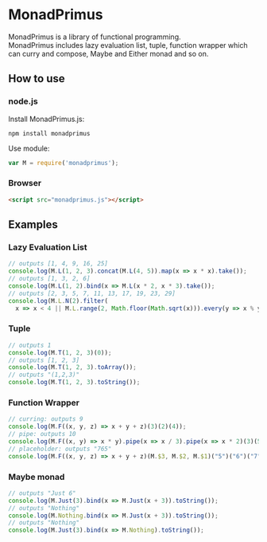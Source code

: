 # MonadPrimus
MonadPrimus is a library of functional programming.  
MonadPrimus includes lazy evaluation list, tuple, function wrapper which can curry and compose,
Maybe and Either monad and so on.

## How to use

### node.js
Install MonadPrimus.js:
```
npm install monadprimus
```

Use module:
```js
var M = require('monadprimus');
```

### Browser
```html
<script src="monadprimus.js"></script>
```

## Examples

### Lazy Evaluation List
```js
// outputs [1, 4, 9, 16, 25]
console.log(M.L(1, 2, 3).concat(M.L(4, 5)).map(x => x * x).take());
// outputs [1, 3, 2, 6]
console.log(M.L(1, 2).bind(x => M.L(x * 2, x * 3).take());
// outputs [2, 3, 5, 7, 11, 13, 17, 19, 23, 29]
console.log(M.L.N(2).filter(
  x => x < 4 || M.L.range(2, Math.floor(Math.sqrt(x))).every(y => x % y !== 0)).take(10));
```

### Tuple
```js
// outputs 1
console.log(M.T(1, 2, 3)(0));
// outputs [1, 2, 3]
console.log(M.T(1, 2, 3).toArray());
// outputs "(1,2,3)"
console.log(M.T(1, 2, 3).toString());
```

### Function Wrapper
```js
// curring: outputs 9
console.log(M.F((x, y, z) => x + y + z)(3)(2)(4));
// pipe: outputs 10
console.log(M.F((x, y) => x * y).pipe(x => x / 3).pipe(x => x * 2)(3)(5));
// placeholder: outputs "765"
console.log(M.F((x, y, z) => x + y + z)(M.$3, M.$2, M.$1)("5")("6")("7"));
```

### Maybe monad
```js
// outputs "Just 6"
console.log(M.Just(3).bind(x => M.Just(x + 3)).toString());
// outputs "Nothing"
console.log(M.Nothing.bind(x => M.Just(x + 3)).toString());
// outputs "Nothing"
console.log(M.Just(3).bind(x => M.Nothing).toString());
```
